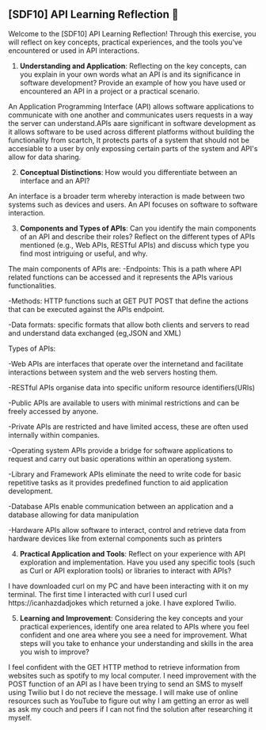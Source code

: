 ## [SDF10] API Learning Reflection 🧠

Welcome to the [SDF10] API Learning Reflection! Through this exercise, you will reflect on key concepts, practical experiences, and the tools you've encountered or used in API interactions.

1. **Understanding and Application**: Reflecting on the key concepts, can you explain in your own words what an API is and its significance in software development? Provide an example of how you have used or encountered an API in a project or a practical scenario.

An Application Programming Interface (API) allows software applications to communicate with one another and communicates users requests in a way the server can understand.APIs aare significant in
software development as it allows software to be used across different platforms without building the functionality from scartch, It protects parts of a system that should not be accesiable to a user by only expossing certain parts of the system and API's allow for data sharing.

2. **Conceptual Distinctions**: How would you differentiate between an interface and an API? 

An interface is a broader term whereby interaction is made between two systems such as devices and users.
An API focuses on software to software interaction.

3. **Components and Types of APIs**: Can you identify the main components of an API and describe their roles? Reflect on the different types of APIs mentioned (e.g., Web APIs, RESTful APIs) and discuss which type you find most intriguing or useful, and why.

The main components of APIs are:
-Endpoints: This is a path where API related functions can be accessed and it represents the APIs various functionalities.

-Methods: HTTP functions such at GET PUT POST that define the actions that can be executed against the APIs endpoint.

-Data formats: specific formats that allow both clients and servers to read and understand data exchanged (eg,JSON and XML)


Types of APIs:

-Web APIs are interfaces that operate over the internetand and facilitate interactions between system and the web servers hosting them.

-RESTful APIs organise data into specific uniform resource identifiers(URIs)

-Public APIs are available to users with minimal restrictions and can be freely accessed by anyone.

-Private APIs are restricted and have limited access, these are often used internally within companies.

-Operating system APIs provide a bridge for software applications to request and carry out basic operations within an operationg system.

-Library and Framework APIs eliminate the need to write code for basic repetitive tasks as it provides predefined function to aid application development.

-Database APIs enable communication between an application and a database allowing for data manipulation

-Hardware APIs allow software to interact, control and retrieve data from hardware devices like from external components such as printers

4. **Practical Application and Tools**: Reflect on your experience with API exploration and implementation. Have you used any specific tools (such as Curl or API exploration tools) or libraries to interact with APIs? 

I have downloaded curl on my PC and have been interacting with it on my terminal. The first time I interacted with curl I used curl https://icanhazdadjokes which returned a joke. I have explored Twilio.

5. **Learning and Improvement**: Considering the key concepts and your practical experiences, identify one area related to APIs where you feel confident and one area where you see a need for improvement. What steps will you take to enhance your understanding and skills in the area you wish to improve?

 I feel confident with the GET HTTP method to retrieve information from websites such as spotify to my local computer. I need improvement with the POST function of an API as I have been trying to send an SMS to myself using Twilio but I do not recieve the message. I will make use of online resources such as YouTube to figure out why I am getting an error as well as ask my couch and peers if I can not find the solution after researching it myself.

